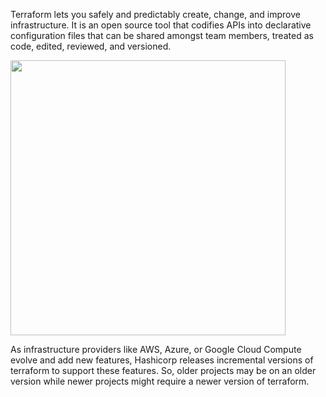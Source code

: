 Terraform lets you safely and predictably create, change, and improve infrastructure. It is an open source tool that codifies APIs into declarative configuration files that can be shared amongst team members, treated as code, edited, reviewed, and versioned.


<img src="../readme_files/tf_pic.png" width="440"/>   


As infrastructure providers like AWS, Azure, or Google Cloud Compute evolve and add new features, Hashicorp releases incremental versions of terraform to support these features. So, older projects may be on an older version while newer projects might require a newer version of terraform.   